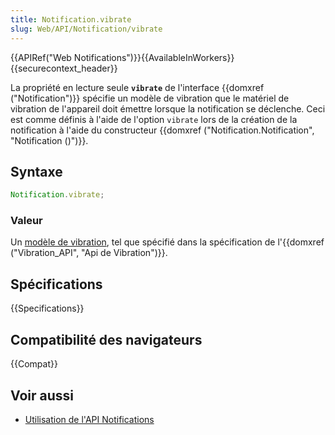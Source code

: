 ```yaml
---
title: Notification.vibrate
slug: Web/API/Notification/vibrate
---
```


{{APIRef("Web Notifications")}}{{AvailableInWorkers}}{{securecontext_header}}

La propriété en lecture seule **`vibrate`** de l'interface {{domxref ("Notification")}} spécifie un modèle de vibration que le matériel de vibration de l'appareil doit émettre lorsque la notification se déclenche. Ceci est comme définis à l'aide de l'option `vibrate` lors de la création de la notification à l'aide du constructeur {{domxref ("Notification.Notification", "Notification ()")}}.

## Syntaxe

```js
Notification.vibrate;
```

### Valeur

Un [modèle de vibration](/fr/docs/Web/Guide/API/Vibration#Vibration_patterns), tel que spécifié dans la spécification de l'{{domxref ("Vibration_API", "Api de Vibration")}}.

## Spécifications

{{Specifications}}

## Compatibilité des navigateurs

{{Compat}}

## Voir aussi

- [Utilisation de l'API Notifications](/fr/docs/Web/API/Notifications_API/Using_the_Notifications_API)
